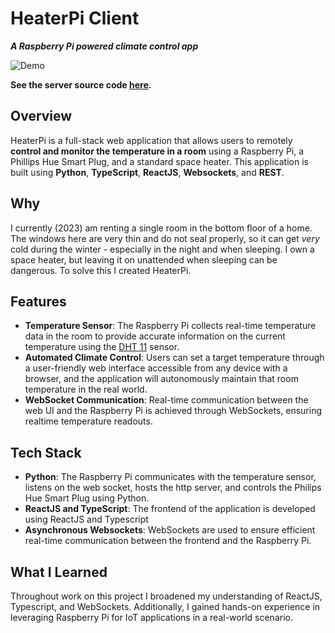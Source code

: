 # HeaterPi Client
***A Raspberry Pi powered climate control app***

![Demo](https://github.com/ItsNotCam/HeaterPi-Client/assets/46014191/17f970e3-a996-4818-9caa-183e60251834)

**See the server source code [here](https://github.com/ItsNotCam/HeaterPi-Server).**

## Overview
HeaterPi is a full-stack web application that allows users to remotely **control and monitor the temperature in a room** using a Raspberry Pi, a Phillips Hue Smart Plug, and a standard space heater. This application is built using **Python**, **TypeScript**, **ReactJS**, **Websockets**, and **REST**.

## Why
I currently (2023) am renting a single room in the bottom floor of a home. The windows here are very thin and do not seal properly, so it can get *very* cold during the winter - especially in the night and when sleeping. I own a space heater, but leaving it on unattended when sleeping can be dangerous. To solve this I created HeaterPi.

## Features
- **Temperature Sensor**: The Raspberry Pi collects real-time temperature data in the room to provide accurate information on the current temperature using the [DHT 11](https://components101.com/sensors/dht11-temperature-sensor#:~:text=use%20DHT11%20Sensors-,The%20DHT11%20is%20a%20commonly%20used%20Temperature%20and%20humidity%20sensor,to%20interface%20with%20other%20microcontrollers.) sensor.
- **Automated Climate Control**: Users can set a target temperature through a user-friendly web interface accessible from any device with a browser, and the application will autonomously maintain that room temperature in the real world.
- **WebSocket Communication**: Real-time communication between the web UI and the Raspberry Pi is achieved through WebSockets, ensuring realtime temperature readouts.

## Tech Stack
- **Python**: The Raspberry Pi communicates with the temperature sensor, listens on the web socket, hosts the http server, and controls the Philips Hue Smart Plug using Python.
- **ReactJS and TypeScript**: The frontend of the application is developed using ReactJS and Typescript
- **Asynchronous Websockets**: WebSockets are used to ensure efficient real-time communication between the frontend and the Raspberry Pi.

## What I Learned
Throughout work on this project I broadened my understanding of ReactJS, Typescript, and WebSockets. Additionally, I gained hands-on experience in leveraging Raspberry Pi for IoT applications in a real-world scenario.
